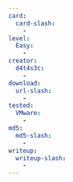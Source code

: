 ```yaml
---
card:
  card-slash:
    -
level:
  Easy:
    -
creator:
  d4t4s3c:
    -
download:
  url-slash:
    -
tested:
  VMware:
    -
md5:
  md5-slash:
    -
writeup:
  writeup-slash:
    -
---
```

